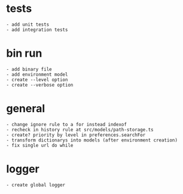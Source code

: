 # tests

    - add unit tests
    - add integration tests

# bin run

    - add binary file
    - add environment model
    - create --level option
    - create --verbose option

# general

    - change ignore rule to a for instead indexof
    - recheck in history rule at src/models/path-storage.ts
    - create? priority by level in preferences.searchFor
    - transform dictionarys into models (after environment creation)
    - fix single url do while

# logger

    - create global logger
